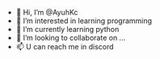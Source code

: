 - 👋 Hi, I’m @AyuhKc
- 👀 I’m interested in learning programming
- 🌱 I’m currently learning python 
- 💞️ I’m looking to collaborate on ...
- 📫 U can reach me in discord

<!---
AyuhKc/AyuhKc is a ✨ special ✨ repository because its `README.md` (this file) appears on your GitHub profile.
You can click the Preview link to take a look at your changes.
--->
